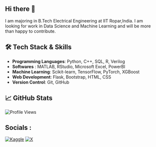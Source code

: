 ## Hi there 👋

I am majoring in B.Tech Electrical Engineering at IIT Ropar,India. I am looking for work in Data Science and Machine Learning and will be more than happy to contribute.

## 🛠️ **Tech Stack & Skills**

- **Programming Languages**: Python, C++, SQL, R, Verilog
- **Softwares** : MATLAB, RStudio, Microsoft Excel, PowerBI
- **Machine Learning**: Scikit-learn, TensorFlow, PyTorch, XGBoost
- **Web Development**: Flask, Bootstrap, HTML, CSS
- **Version Control**: Git, GitHub

## 📈 **GitHub Stats**

![Profile Views](https://komarev.com/ghpvc/?username=ranjeetsohanpal&color=blue)

## Socials : 
[![Kaggle](https://img.shields.io/badge/Kaggle-035a7d?style=for-the-badge&logo=kaggle&logoColor=white)](https://www.kaggle.com/ranjeetsohanpal)
[![X](https://img.shields.io/badge/X-%23000000.svg?style=for-the-badge&logo=X&logoColor=white)](https://x.com/singhranjeet27)
